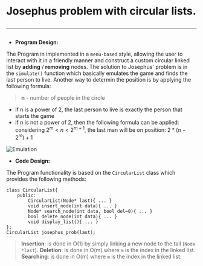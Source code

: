 # Josephus problem with circular lists.<hr>
- **Program Design:**

The Program in implemented in a `menu-based` style, allowing the user to interact with it in a friendly manner and construct a custom circular linked list by **adding** / **removing** nodes.
The solution to Josephus' problem is in the `simulate()` function which basically emulates the game and finds the last person to live. Another way to determin the position is by applying the following formula:

> **n** - number of people in the circle
 - if n is a power of 2, the last person to live is exactly the person that starts the game
 - if n is not a power of 2, then the following formula can be applied: 
 considering $2^m < n < 2^{m+1}$, the last man will be on position: $2 * (n - 2^m) + 1$

![Emulation](https://github.com/Fineas/Algorithms-and-Data-Structures/tree/master/Projects/Project2/img/emulation.PNG )

- **Code Design:**

The Program functionality is based on the `CircularList` class which provides the following methods:
```
class CircularList{
    public:
        CircularList(Node* last){ ... }
        void insert_node(int data){ ... }
        Node* search_node(int data, bool del=0){ ... }
        bool delete_node(int data){ ... }
        void display_list(){ ... }
};
CircularList josephus_prob(last);
```
>**Insertion**: is done in O(1) by simply linking a new node to the tail (`Node *last`).
>**Deletion**: is done in O(m) where `m` is the index in the linked list.
>**Searching**: is done in O(m) where `m` is the index in the linked list.
